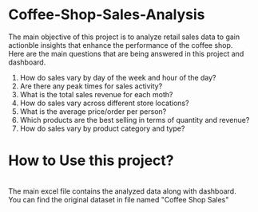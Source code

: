 # Coffee-Shop-Sales-Analysis
The main objective of this project is to analyze retail sales data to gain actionble insights that enhance the performance of the coffee shop.
<br>
Here are the main questions that are being answered in this project and dashboard.
<br>
1. How do sales vary by day of the week and hour of the day?<br>
2. Are there any peak times for sales activity?<br>
3. What is the total sales revenue for each moth?<br>
4. How do sales vary across different store locations?<br>
5. What is the average price/order per person?<br>
6. Which products are the best selling in terms of quantity and revenue?<br>
7. How do sales vary by product category and type?<br>

# How to Use this project?
<br>
The main excel file contains the analyzed data along with dashboard. <br>
You can find the original dataset in file named "Coffee Shop Sales"
